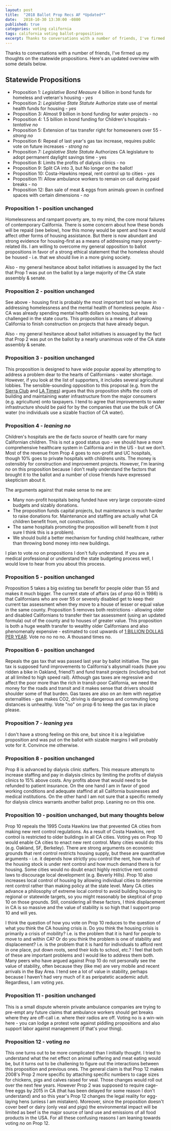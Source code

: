 ```yaml
---
layout: post
title:  "2018 Ballot Prop Recs AF *Updated*"
date:   2018-10-30 13:30:00 -0800
published: true
categories: voting california
tags: california voting ballot-propositions
excerpt: Thanks to conversations with a number of friends, I've firmed up my thoughts on the statewide propositions. Here's an updated overview with some details below. 
---
```


Thanks to conversations with a number of friends, I've firmed up my thoughts on the statewide propositions. Here's an updated overview with some details below. 


## Statewide Propositions
+ Proposition 1: *Legislative Bond Measure* 4 billion in bond funds for homeless and veteran's housing - *yes*
+ Proposition 2: *Legislative State Statute* Authorize state use of mental health funds for housing - *yes*
+ Proposition 3: Almost 9 billion in bond funding for water projects - no
+ Proposition 4: 1.5 billion in bond funding for Children's hospitals - *tentative no*
+ Proposition 5: Extension of tax transfer right for homeowners over 55 - *strong no*
+ Proposition 6: Repeal of last year's gas tax increase, requires public vote on future increases - *strong no*
+ Proposition 7: *Legislative State Statute* Authorizes CA legislature to adopt permanent daylight savings time - yes
+ Proposition 8: Limits the profits of dialysis clinics - no
+ Proposition 9: Split CA into 3, but No longer on the ballot!
+ Proposition 10: Costa-Hawkins repeal, rent control up to cities - *yes*
+ Proposition 11: Allow ambulance workers to remain on call during paid breaks - no
+ Proposition 12: Ban sale of meat & eggs from animals grown in confined spaces with certain dimensions - *no*

### Proposition 1 - position unchanged
Homelessness and rampant poverty are, to my mind, the core moral failures of contemporary California. There is some concern about how these bonds will be repaid (see below), how this money would be spent and how it would affect other forms of housing assistance. But there is now abundant and strong evidence for housing-first as a means of addressing many poverty-related ills. I am willing to overcome my general opposition to ballot propositions in favor of a strong ethical statement that the homeless should be housed - i.e. that we should live in a more giving society. 

Also - my general hesitance about ballot initiatives is assuaged by the fact that Prop 1 was put on the ballot by a large majority of the CA state assembly & senate.

### Proposition 2 - position unchanged
See above - housing first is probably the most important tool we have in addressing homelessness and the mental health of homeless people. Also - CA was already spending mental health dollars on housing, but was challenged in the state courts. This proposition is a means of allowing California to finish construction on projects that have already begun. 

Also - my general hesitance about ballot initiatives is assuaged by the fact that Prop 2 was put on the ballot by a nearly unanimous vote of the CA state assembly & senate.

### Proposition 3 - position unchanged
This proposition is designed to have wide popular appeal by attempting to address a problem dear to the hearts of Californians - water shortage. However, if you look at the list of supporters, it includes several agricultural lobbies. The sensible-sounding opposition to this proposal (e.g. from the [Sierra Club](https://www.sierraclub.org/california/2018-endorsements) and [LA Times](http://www.latimes.com/opinion/endorsements/la-ed-proposition-3-water-20181012-story.html)) argues that this proposition shifts the costs of building and maintaining water infrastructure from the major consumers (e.g. agriculture) onto taxpayers. I tend to agree that improvements to water infrastructure should be paid for by the companies that use the bulk of CA water (no individuals use a sizable fraction of CA water). 

### Proposition 4 - *leaning no*
Children's hospitals are the de facto source of health care for many Californian children. This is not a good status quo - we should have a more comprehensive healthcare system in California and in the US - but we don't. Most of the revenue from Prop 4 goes to non-profit and UC hospitals, though 10% goes to private hospitals with childrens units. The money is ostensibly for construction and improvement projects. However, I'm leaning *no* on this proposition because I don't really understand the factors that brought it to the ballot and a number of close friends have expressed skepticism about it. 

The arguments against that make sense to me are:
* Many non-profit hospitals being funded have very large corporate-sized budgets and sizably donations.
* The proposition funds capital projects, but maintenance is much harder to raise donations for. Maintenance and staffing are actually what CA children benefit from, not construction.
* The same hospitals promoting the proposition will benefit from it (not sure I think this is a problem).
* We should build a better mechanism for funding child healthcare, rather than throwing bond money into new buildings. 

I plan to vote *no* on propositions I don't fully understand. If you are a medical professional or understand the state budgeting process well, I would love to hear from you about this process.

### Proposition 5 - position unchanged
Proposition 5 takes a big existing tax benefit for people older than 55 and makes it much bigger. The current state of affairs (as of prop 60 in 1986) is that Californians who are over 55 or severely disabled get to keep their current tax assessment when they move to a house of lesser or equal value in the same county. Proposition 5 removes both restrictions - allowing older and disabled Californians to transfer their tax assessment (using an updated formula) out of the county and to houses of greater value. This proposition is both a huge wealth transfer to wealthy older Californians and also phenomenally expensive - estimated to cost upwards of [1 BILLION DOLLAS PER YEAR](https://lao.ca.gov/BallotAnalysis/Proposition?number=5&year=2018). Vote no no no no. A thousand times no. 

### Proposition 6 - position unchanged
Repeals the gas tax that was passed last year by ballot initiative. The gas tax is supposed fund improvements to California's abysmall roads (have you ridden a bike in Oakland, friend?) and fund transit projects (including but not at all limited to high speed rail). Although gas taxes are regressive and affect the poor more than the rich in transit-poor California, we need the money for the roads and transit and it makes sense that drivers should shoulder some of that burden. Gas taxes are also on an item with negative externalities - gas makes CO2, driving is dangerous and commuting long distances is unhealthy. Vote "no" on prop 6 to keep the gas tax in place please.  

### Proposition 7 - *leaning yes*
I don't have a strong feeling on this one, but since it is a legislative proposition and was put on the ballot with sizable margins I will probably vote for it. Convince me otherwise.

### Proposition 8 - position unchanged
Prop 8 is advanced by dialysis clinic staffers. This measure attempts to increase staffing and pay in dialysis clinics by limiting the profits of dialysis clinics to 15% above costs. Any profits above that would need to be refunded to patient insurance. On the one hand I am in favor of good working conditions and adequate staffind at all California businesses and medical institutions. On the other hand I am not sure that a specific remedy for dialysis clinics warrants another ballot prop. Leaning no on this one. 

### Proposition 10 - position unchanged, but many thoughts below
Prop 10 repeals the 1995 Costa Hawkins law that prevented CA cities from making new rent control regulations. As a result of Costa Hawkins, rent control is restricted to older buildings in all CA cities. Voting yes on Prop 10 would enable CA cities to enact new rent control. Many cities would do this (e.g. Oakland, SF, Berkeley). There are strong arguments on economic grounds that rent control restricts housing supply, but these are quantitative arguments - i.e. it depends how strictly you control the rent, how much of the housing stock is under rent control and how much demand there is for housing. Some cities would no doubt enact highly restrictive rent control laws to discourage local development (e.g. Beverly Hills). Prop 10 also increases local control of housing by allowing individual cities to determine rent control rather than making policy at the state level. Many CA cities advance a philosophy of extreme local control to avoid building housing to regional or statewide targets, so you might reasonably be skeptical of prop 10 on those grounds. Still, considering all these factors, I think displacement in CA is so massive and the value of stability is so high that I support prop 10 and will  yes. 

I think the question of how you vote on Prop 10 reduces to the question of what you think the CA housing crisis *is*. Do you think the housing crisis is primarily a crisis of mobility? i.e. is the problem that it is hard for people to move to and within CA? Or do you think the problem is one of stability and displacement? i.e. is the problem that it is hard for individuals to afford rent in one place, put down roots, send their kids to school, etc.? I feel that both of these are important problems and I would like to address them both. Many peers who have argued against Prop 10 do not personally see the value of stability, often because they (like me) are very mobile and recent arrivals in the Bay Area. I tend see a lot of value in stability, perhaps because I haven't had very much of it as peripatetic academic adult. Regardless, I am voting *yes*.

### Proposition 11 - position unchanged
This is a small dispute wherein private ambulance companies are trying to pre-empt any future claims that ambulance workers should get breaks where they are off-call i.e. where their radios are off. Voting no is a win-win here - you can lodge a protest vote against piddling propositions and also support labor against management (if that's your thing).

### Proposition 12 - voting *no*
This one turns out to be more complicated than I initially thought. I tried to understand what the net effect on animal suffering and meat eating would be, but it turns out to be challening to figure out the interactions between this proposition and previous ones. The general claim is that Prop 12 makes 2008's Prop 2 more specific by attaching specific numbers to cage sizes for chickens, pigs and calves raised for veal. Those changes would roll out over the next few years. However Prop 2 was supposed to require cage-free eggs by 2015 in CA (that has been delayed for some reason I don't understand) and so this year's Prop 12 changes the legal reality for egg-laying hens (unless I am mistaken). Moreover, since the proposition doesn't cover beef or dairy (only veal and pigs) the environmental impact will be limited as beef is the major source of land use and emissions of all food products in the USA. For all these confusing reasons I am leaning towards voting *no* on Prop 12. 
